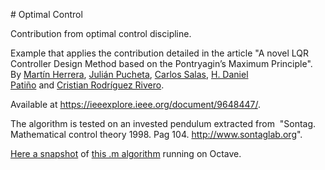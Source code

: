 <p></p>
<p dir="ltr"># Optimal Control</p>
<p dir="ltr">Contribution from optimal control discipline.</p>
<p dir="ltr">Example that applies the contribution detailed in the article "A novel LQR Controller Design Method based on the Pontryagin’s Maximum Principle". By&nbsp;<a href="https://ieeexplore.ieee.org/author/37089271025" rel="nofollow">Martín Herrera</a>,&nbsp;<a href="https://ieeexplore.ieee.org/author/37691496800" rel="nofollow">Julián Pucheta</a>,&nbsp;<a href="https://ieeexplore.ieee.org/author/37087791181" rel="nofollow">Carlos Salas</a>,&nbsp;<a href="https://ieeexplore.ieee.org/author/37448318200" rel="nofollow">H. Daniel Patiño</a>&nbsp;and&nbsp;<a href="https://ieeexplore.ieee.org/author/37086040922" rel="nofollow">Cristian Rodríguez Rivero</a>.&nbsp;</p>
<p dir="ltr">Available at&nbsp;<a href="https://ieeexplore.ieee.org/document/9648447/" rel="nofollow">https://ieeexplore.ieee.org/document/9648447/</a>.</p>
<p dir="ltr">The algorithm is tested on an invested pendulum extracted from&nbsp; "Sontag. Mathematical control theory 1998. Pag 104.&nbsp;<a href="http://www.sontaglab.org/" rel="nofollow">http://www.sontaglab.org</a>".</p>
<p dir="ltr"><a href="https://github.com/Julianpucheta/OptimalControl/blob/main/Snap_Shot.png">Here a snapshot</a>&nbsp;of&nbsp;<a href="https://github.com/Julianpucheta/OptimalControl/blob/main/Example.m">this .m algorithm</a>&nbsp;running on Octave.</p><br>
<p></p>
